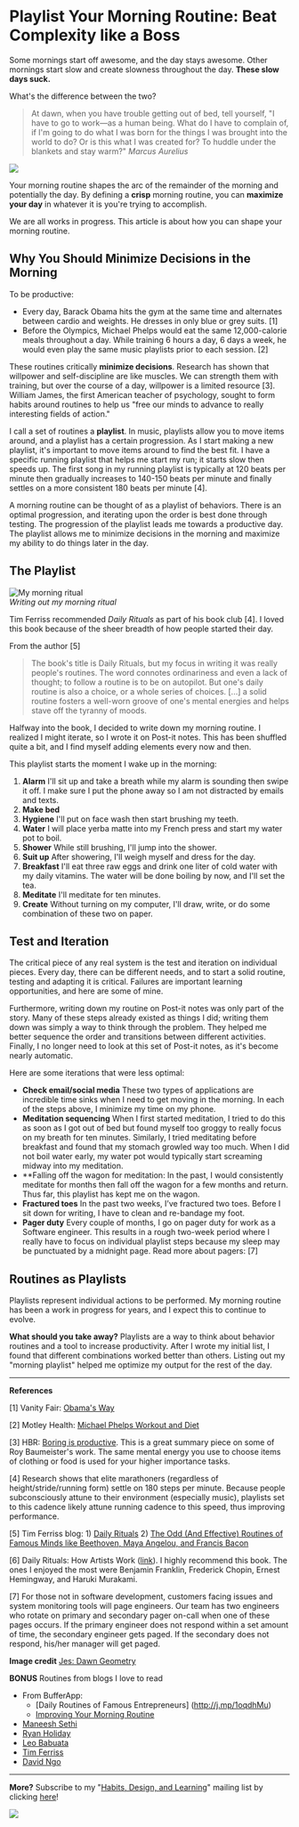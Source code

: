 # Playlist Your Morning Routine: Beat Complexity like a Boss

Some mornings start off awesome, and the day stays awesome. Other mornings start slow and create slowness throughout the day. **These slow days suck.**

What's the difference between the two?

> At dawn, when you have trouble getting out of bed, tell yourself, "I have to go to work—as a human being. What do I have to complain of, if I'm going to do what I was born for the things I was brought into the world to do? Or is this what I was created for? To huddle under the blankets and stay warm?"
> *Marcus Aurelius*

![](morning.jpg)

Your morning routine shapes the arc of the remainder of the morning and potentially the day. By defining a **crisp** morning routine, you can **maximize your day** in whatever it is you're trying to accomplish.

We are all works in progress. This article is about how you can shape your morning routine.

## Why You Should Minimize Decisions in the Morning

To be productive:

- Every day, Barack Obama hits the gym at the same time and alternates between cardio and weights. He dresses in only blue or grey suits. [1]
- Before the Olympics, Michael Phelps would eat the same 12,000-calorie meals throughout a day. While training 6 hours a day, 6 days a week, he would even play the same music playlists prior to each session. [2]

These routines critically **minimize decisions**. Research has shown that willpower and self-discipline are like muscles. We can strength them with training, but over the course of a day, willpower is a limited resource [3]. William James, the first American teacher of psychology, sought to form habits around routines to help us "free our minds to advance to really interesting fields of action."

I call a set of routines a **playlist**. In music, playlists allow you to move items around, and a playlist has a certain progression. As I start making a new playlist, it's important to move items around to find the best fit. I have a specific running playlist that helps me start my run; it starts slow then speeds up. The first song in my running playlist is typically at 120 beats per minute then gradually increases to 140-150 beats per minute and finally settles on a more consistent 180 beats per minute [4]. 

A morning routine can be thought of as a playlist of behaviors. There is an optimal progression, and iterating upon the order is best done through testing. The progression of the playlist leads me towards a productive day. The playlist allows me to minimize decisions in the morning and maximize my ability to do things later in the day.

## The Playlist

![My morning ritual](morning-routine.jpg "My morning ritual")  
*Writing out my morning ritual*

Tim Ferriss recommended *Daily Rituals* as part of his book club [4]. I loved this book because of the sheer breadth of how people started their day.

From the author [5]
> The book's title is Daily Rituals, but my focus in writing it was really people's routines. The word connotes ordinariness and even a lack of thought; to follow a routine is to be on autopilot. But one's daily routine is also a choice, or a whole series of choices. [...] a solid routine fosters a well-worn groove of one's mental energies and helps stave off the tyranny of moods.

Halfway into the book, I decided to write down my morning routine. I realized I might iterate, so I wrote it on Post-it notes. This has been shuffled quite a bit, and I find myself adding elements every now and then.

This playlist starts the moment I wake up in the morning:

1. **Alarm** I'll sit up and take a breath while my alarm is sounding then swipe it off. I make sure I put the phone away so I am not distracted by emails and texts.
2. **Make bed**
2. **Hygiene** I'll put on face wash then start brushing my teeth.
3. **Water** I will place yerba matte into my French press and start my water pot to boil.
4. **Shower** While still brushing, I'll jump into the shower.
5. **Suit up** After showering, I'll weigh myself and dress for the day.
6. **Breakfast** I'll eat three raw eggs and drink one liter of cold water with my daily vitamins. The water will be done boiling by now, and I'll set the tea.
7. **Meditate** I'll meditate for ten minutes.
8. **Create** Without turning on my computer, I'll draw, write, or do some combination of these two on paper.

## Test and Iteration

The critical piece of any real system is the test and iteration on individual pieces. Every day, there can be different needs, and to start a solid routine, testing and adapting it is critical. Failures are important learning opportunities, and here are some of mine.

Furthermore, writing down my routine on Post-it notes was only part of the story. Many of these steps already existed as things I did; writing them down was simply a way to think through the problem. They helped me better sequence the order and transitions between different activities. Finally, I no longer need to look at this set of Post-it notes, as it's become nearly automatic.

Here are some iterations that were less optimal:

- **Check email/social media** These two types of applications are incredible time sinks when I need to get moving in the morning. In each of the steps above, I minimize my time on my phone.
- **Meditation sequencing** When I first started meditation, I tried to do this as soon as I got out of bed but found myself too groggy to really focus on my breath for ten minutes. Similarly, I tried meditating before breakfast and found that my stomach growled way too much. When I did not boil water early, my water pot would typically start screaming midway into my meditation.
- **Falling off the wagon for meditation: In the past, I would consistently meditate for months then fall off the wagon for a few months and return. Thus far, this playlist has kept me on the wagon.
- **Fractured toes** In the past two weeks, I’ve fractured two toes. Before I sit down for writing, I have to clean and re-bandage my foot.
- **Pager duty** Every couple of months, I go on pager duty for work as a Software engineer. This results in a rough two-week period where I really have to focus on individual playlist steps because my sleep may be punctuated by a midnight page. Read more about pagers: [7]

## Routines as Playlists

Playlists represent individual actions to be performed. My morning routine has been a work in progress for years, and I expect this to continue to evolve.

**What should you take away?** Playlists are a way to think about behavior routines and a tool to increase productivity. After I wrote my initial list, I found that different combinations worked better than others. Listing out my "morning playlist" helped me optimize my output for the rest of the day.

----

**References**


[1] Vanity Fair: [Obama's Way](http://j.mp/ZGDZCo "Obama's Way")

[2] Motley Health: [Michael Phelps Workout and Diet](http://j.mp/1ocnpHt "Motley Health: Michael Phelps Workout and Diet")

[3] HBR: [Boring is productive](http://j.mp/1qBCyXo "Boring is Productive"). This is a great summary piece on some of Roy Baumeister's work. The same mental energy you use to choose items of clothing or food is used for your higher importance tasks.

[4] Research shows that elite marathoners (regardless of height/stride/running form) settle on 180 steps per minute. Because people subconsciously attune to their environment (especially music), playlists set to this cadence likely attune running cadence to this speed, thus improving performance.

[5] Tim Ferriss blog: 1) [Daily Rituals](http://j.mp/1vOFQ9o "Daily Rituals") 2) [The Odd (And Effective) Routines of Famous Minds like Beethoven, Maya Angelou, and Francis Bacon](http://j.mp/1qBINup "The Odd (And Effective) Routines of Famous Minds like Beethoven, Maya Angelou, and Francis Bacon")

[6] Daily Rituals: How Artists Work ([link](http://www.amazon.com/Daily-Rituals-How-Artists-Work/dp/0307273601)). I highly recommend this book. The ones I enjoyed the most were Benjamin Franklin, Frederick Chopin, Ernest Hemingway, and Haruki Murakami.

[7] For those not in software development, customers facing issues and system monitoring tools will page engineers. Our team has two engineers who rotate on primary and secondary pager on-call when one of these pages occurs. If the primary engineer does not respond within a set amount of time, the secondary engineer gets paged. If the secondary does not respond, his/her manager will get paged.

**Image credit**  [Jes: Dawn Geometry](http://j.mp/X9JcKa)

**BONUS** Routines from blogs I love to read

- From BufferApp: 
    - [Daily Routines of Famous Entrepreneurs] (http://j.mp/1oqdhMu) 
    - [Improving Your Morning Routine](http://j.mp/1qBJXWA)
- [Maneesh Sethi](http://j.mp/TXcPw1)
- [Ryan Holiday](http://j.mp/1m6I4jm)
- [Leo Babuata](http://j.mp/1mYaWFX)
- [Tim Ferriss](http://j.mp/1r19Y15)
- [David Ngo](http://j.mp/1lnCh5d)


-----------

**More?** Subscribe to my "[Habits, Design, and Learning](https://tinyletter.com/frankc)" mailing list by clicking [here](https://tinyletter.com/frankc)!

![](https://ga-beacon.appspot.com/UA-36961797-1/sheets/2014-july-morning-routines)

